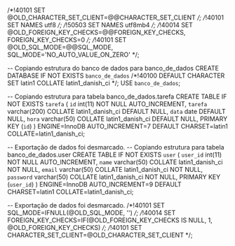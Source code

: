 /*!40101 SET @OLD_CHARACTER_SET_CLIENT=@@CHARACTER_SET_CLIENT */;
/*!40101 SET NAMES utf8 */;
/*!50503 SET NAMES utf8mb4 */;
/*!40014 SET @OLD_FOREIGN_KEY_CHECKS=@@FOREIGN_KEY_CHECKS, FOREIGN_KEY_CHECKS=0 */;
/*!40101 SET @OLD_SQL_MODE=@@SQL_MODE, SQL_MODE='NO_AUTO_VALUE_ON_ZERO' */;

-- Copiando estrutura do banco de dados para banco_de_dados
CREATE DATABASE IF NOT EXISTS `banco_de_dados` /*!40100 DEFAULT CHARACTER SET latin1 COLLATE latin1_danish_ci */;
USE `banco_de_dados`;

-- Copiando estrutura para tabela banco_de_dados.tarefa
CREATE TABLE IF NOT EXISTS `tarefa` (
  `id` int(11) NOT NULL AUTO_INCREMENT,
  `tarefa` varchar(200) COLLATE latin1_danish_ci DEFAULT NULL,
  `data` date DEFAULT NULL,
  `hora` varchar(50) COLLATE latin1_danish_ci DEFAULT NULL,
  PRIMARY KEY (`id`)
) ENGINE=InnoDB AUTO_INCREMENT=7 DEFAULT CHARSET=latin1 COLLATE=latin1_danish_ci;

-- Exportação de dados foi desmarcado.
-- Copiando estrutura para tabela banco_de_dados.user
CREATE TABLE IF NOT EXISTS `user` (
  `user_id` int(11) NOT NULL AUTO_INCREMENT,
  `name` varchar(50) COLLATE latin1_danish_ci NOT NULL,
  `email` varchar(50) COLLATE latin1_danish_ci NOT NULL,
  `password` varchar(50) COLLATE latin1_danish_ci NOT NULL,
  PRIMARY KEY (`user_id`)
) ENGINE=InnoDB AUTO_INCREMENT=9 DEFAULT CHARSET=latin1 COLLATE=latin1_danish_ci;

-- Exportação de dados foi desmarcado.
/*!40101 SET SQL_MODE=IFNULL(@OLD_SQL_MODE, '') */;
/*!40014 SET FOREIGN_KEY_CHECKS=IF(@OLD_FOREIGN_KEY_CHECKS IS NULL, 1, @OLD_FOREIGN_KEY_CHECKS) */;
/*!40101 SET CHARACTER_SET_CLIENT=@OLD_CHARACTER_SET_CLIENT */;
